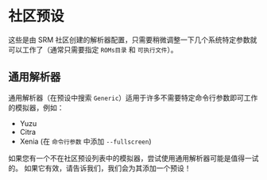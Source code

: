 # 社区预设
这些是由 SRM 社区创建的解析器配置，只需要稍微调整一下几个系统特定参数就可以工作了（通常只需要指定 `ROMs目录` 和 `可执行文件`）。

## 通用解析器
通用解析器（在预设中搜索 `Generic`）适用于许多不需要特定命令行参数即可工作的模拟器，例如：
* Yuzu
* Citra
* Xenia (在 `命令行参数` 中添加 `--fullscreen`)

如果您有一个不在社区预设列表中的模拟器，尝试使用通用解析器可能是值得一试的。 如果它有效，请告诉我们，我们会为其添加一个预设！

